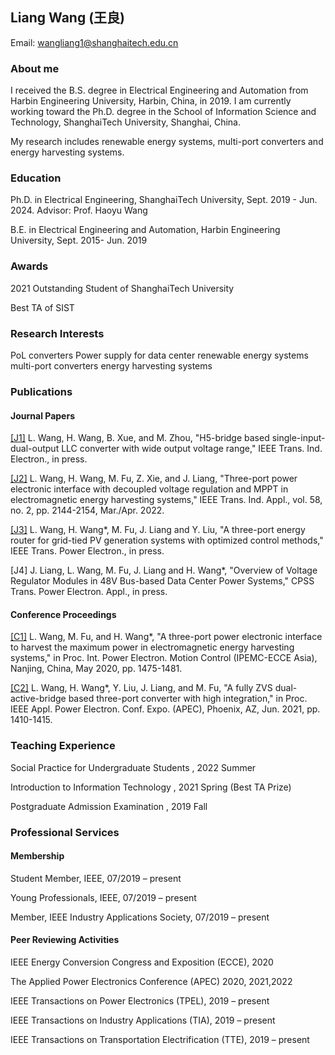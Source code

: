 ## Liang Wang (王良)

Email: wangliang1@shanghaitech.edu.cn
### About me

I received the B.S. degree in Electrical Engineering and Automation from Harbin Engineering University, Harbin, China, in 2019. I am currently working toward the Ph.D. degree in the School of Information Science and Technology, ShanghaiTech University, Shanghai, China. 
	 
My research includes renewable energy systems, multi-port converters and energy harvesting systems.


### Education

Ph.D. in Electrical Engineering, ShanghaiTech University, Sept. 2019 - Jun. 2024. Advisor: Prof. Haoyu Wang

B.E. in Electrical Engineering and Automation, Harbin Engineering University, Sept. 2015- Jun. 2019

### Awards
2021 Outstanding Student of ShanghaiTech University

Best TA of SIST

### Research Interests
PoL converters
Power supply for data center
renewable energy systems
multi-port converters
energy harvesting systems

### Publications

#### Journal Papers

 [[J1]](https://ieeexplore.ieee.org/document/9492828?source=authoralert) L. Wang, H. Wang, B. Xue, and M. Zhou, "H5-bridge based single-input-dual-output LLC converter with wide output voltage range," IEEE Trans. Ind. Electron., in press.

[[J2]](https://ieeexplore.ieee.org/document/9645314) L. Wang, H. Wang, M. Fu, Z. Xie, and J. Liang, "Three-port power electronic interface with decoupled voltage regulation and MPPT in electromagnetic energy harvesting systems," IEEE Trans. Ind. Appl., vol. 58, no. 2, pp. 2144-2154, Mar./Apr. 2022. 

[[J3]](https://ieeexplore.ieee.org/document/9870571) L. Wang, H. Wang*, M. Fu, J. Liang and Y. Liu, "A three-port energy router for grid-tied PV generation systems with optimized control methods," IEEE Trans. Power Electron., in press.

[J4] J. Liang, L. Wang, M. Fu, J. Liang and H. Wang*, "Overview of Voltage Regulator Modules in 48V Bus-based Data Center Power Systems," CPSS Trans. Power Electron. Appl., in press.

#### Conference Proceedings

[[C1]](https://ieeexplore.ieee.org/abstract/document/9367711) L. Wang, M. Fu, and H. Wang*, "A three-port power electronic interface to harvest the maximum power in electromagnetic energy harvesting systems," in Proc. Int. Power Electron. Motion Control (IPEMC-ECCE Asia), Nanjing, China, May 2020, pp. 1475-1481.

[[C2]](https://ieeexplore.ieee.org/document/9487170) L. Wang, H. Wang*, Y. Liu, J. Liang, and M. Fu, "A fully ZVS dual-active-bridge based three-port converter with high integration," in Proc. IEEE Appl. Power Electron. Conf. Expo. (APEC), Phoenix, AZ, Jun. 2021, pp. 1410-1415.

### Teaching Experience

Social Practice for Undergraduate Students , 2022 Summer

Introduction to Information Technology , 2021 Spring (Best TA Prize)

Postgraduate Admission Examination , 2019 Fall

### Professional Services

#### Membership

Student Member, IEEE, 07/2019 – present

Young Professionals, IEEE, 07/2019 – present

Member, IEEE Industry Applications Society, 07/2019 – present

#### Peer Reviewing Activities

IEEE Energy Conversion Congress and Exposition (ECCE), 2020

The Applied Power Electronics Conference (APEC)	2020, 2021,2022

IEEE Transactions on Power Electronics (TPEL), 2019 – present

IEEE Transactions on Industry Applications (TIA), 2019 – present

IEEE Transactions on Transportation Electrification (TTE), 2019 – present

                                                                                                                                                   
















